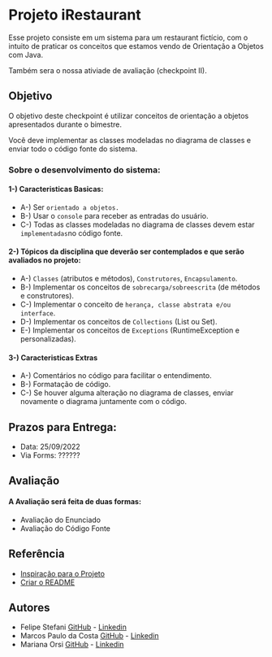
# Projeto iRestaurant

Esse projeto consiste em um sistema para um restaurant fictício, com o intuito de praticar os conceitos que estamos vendo de Orientação a Objetos com Java.

Também sera o nossa ativiade de avaliação (checkpoint II).



## Objetivo

O objetivo deste checkpoint é utilizar conceitos de orientação a objetos
apresentados durante o bimestre. 

Você deve implementar as classes modeladas no diagrama de classes e enviar todo o código fonte do sistema.

### Sobre o desenvolvimento do sistema:
 #### 1-) Caracteristicas Basicas:
- A-) Ser `orientado a objetos.`
- B-) Usar o `console` para receber as entradas do usuário.
- C-) Todas as classes modeladas no diagrama de classes devem estar `implementadas`no código fonte.

 #### 2-) Tópicos da disciplina que deverão ser contemplados e que serão avaliados no projeto:
- A-) `Classes` (atributos e métodos), `Construtores`, `Encapsulamento`.
- B-) Implementar os conceitos de `sobrecarga/sobreescrita` (de métodos e construtores).
- C-) Implementar o conceito de `herança, classe abstrata e/ou interface`.
- D-) Implementar os conceitos de `Collections` (List ou Set).
- E-) Implementar os conceitos de `Exceptions` (RuntimeException e personalizadas).

 #### 3-) Caracteristicas Extras
- A-) Comentários no código para facilitar o entendimento.
- B-) Formatação de código.
- C-) Se houver alguma alteração no diagrama de classes, enviar novamente o diagrama juntamente com o código.
## Prazos para Entrega:
 - Data: 25/09/2022
 - Via Forms: ??????
## Avaliação
#### A Avaliação será feita de duas formas:
 - Avaliação do Enunciado
 - Avaliação do Código Fonte



## Referência

 - [Inspiração para o Projeto](https://www.computersciencemaster.com.br/exercicio-sistema-de-lanchonete/)
 - [Criar o README](https://readme.so/pt/editor)


## Autores

- Felipe Stefani [GitHub](https://github.com/felipestefani) - [Linkedin](https://www.linkedin.com/in/felipe-stefani-a35185116/)
- Marcos Paulo da Costa [GitHub](https://github.com/MarcosP-Costa) - [Linkedin](https://www.linkedin.com/in/marcospcostadev/)
- Mariana Orsi [GitHub](https://github.com/MarianaOrsi) - [Linkedin](https://www.linkedin.com/in/mariana-de-moraes-orsi-762165224/)

